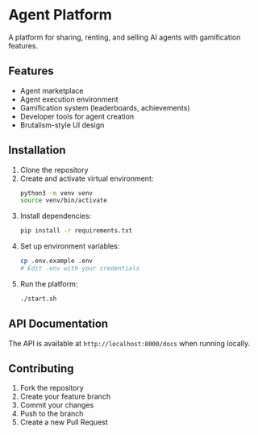 # Agent Platform

A platform for sharing, renting, and selling AI agents with gamification features.

## Features

- Agent marketplace
- Agent execution environment
- Gamification system (leaderboards, achievements)
- Developer tools for agent creation
- Brutalism-style UI design

## Installation

1. Clone the repository
2. Create and activate virtual environment:
   ```bash
   python3 -m venv venv
   source venv/bin/activate
   ```
3. Install dependencies:
   ```bash
   pip install -r requirements.txt
   ```
4. Set up environment variables:
   ```bash
   cp .env.example .env
   # Edit .env with your credentials
   ```
5. Run the platform:
   ```bash
   ./start.sh
   ```

## API Documentation

The API is available at `http://localhost:8000/docs` when running locally.

## Contributing

1. Fork the repository
2. Create your feature branch
3. Commit your changes
4. Push to the branch
5. Create a new Pull Request
